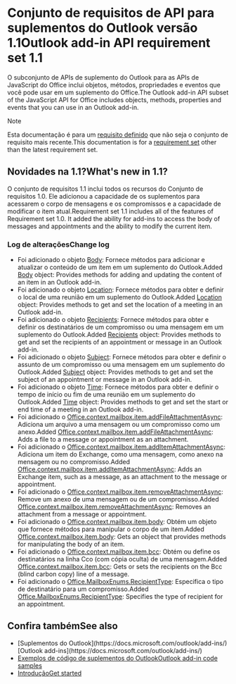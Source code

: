 # <a name="outlook-add-in-api-requirement-set-11"></a><span data-ttu-id="71b76-101">Conjunto de requisitos de API para suplementos do Outlook versão 1.1</span><span class="sxs-lookup"><span data-stu-id="71b76-101">Outlook add-in API requirement set 1.1</span></span>

<span data-ttu-id="71b76-102">O subconjunto de APIs de suplemento do Outlook para as APIs de JavaScript do Office inclui objetos, métodos, propriedades e eventos que você pode usar em um suplemento do Office.</span><span class="sxs-lookup"><span data-stu-id="71b76-102">The Outlook add-in API subset of the JavaScript API for Office includes objects, methods, properties and events that you can use in an Outlook add-in.</span></span>

> [!NOTE]
> <span data-ttu-id="71b76-103">Esta documentação é para um [requisito definido](/javascript/office/requirement-sets/outlook-api-requirement-sets) que não seja o conjunto de requisito mais recente.</span><span class="sxs-lookup"><span data-stu-id="71b76-103">This documentation is for a [requirement set](/javascript/office/requirement-sets/outlook-api-requirement-sets) other than the latest requirement set.</span></span> 

## <a name="whats-new-in-11"></a><span data-ttu-id="71b76-104">Novidades na 1.1?</span><span class="sxs-lookup"><span data-stu-id="71b76-104">What's new in 1.1?</span></span>

<span data-ttu-id="71b76-p101">O conjunto de requisitos 1.1 inclui todos os recursos do Conjunto de requisitos 1.0. Ele adicionou a capacidade de os suplementos para acessarem o corpo de mensagens e os compromissos e a capacidade de modificar o item atual.</span><span class="sxs-lookup"><span data-stu-id="71b76-p101">Requirement set 1.1 includes all of the features of Requirement set 1.0. It added the ability for add-ins to access the body of messages and appointments and the ability to modify the current item.</span></span>

### <a name="change-log"></a><span data-ttu-id="71b76-107">Log de alterações</span><span class="sxs-lookup"><span data-stu-id="71b76-107">Change log</span></span>

- <span data-ttu-id="71b76-108">Foi adicionado o objeto [Body](/javascript/api/outlook_1_1/office.body): Fornece métodos para adicionar e atualizar o conteúdo de um item em um suplemento do Outlook.</span><span class="sxs-lookup"><span data-stu-id="71b76-108">Added [Body](/javascript/api/outlook_1_1/office.body) object: Provides methods for adding and updating the content of an item in an Outlook add-in.</span></span>
- <span data-ttu-id="71b76-109">Foi adicionado o objeto [Location](/javascript/api/outlook_1_1/office.location): Fornece métodos para obter e definir o local de uma reunião em um suplemento do Outlook.</span><span class="sxs-lookup"><span data-stu-id="71b76-109">Added [Location](/javascript/api/outlook_1_1/office.location) object: Provides methods to get and set the location of a meeting in an Outlook add-in.</span></span>
- <span data-ttu-id="71b76-110">Foi adicionado o objeto [Recipients](/javascript/api/outlook_1_1/office.recipients): Fornece métodos para obter e definir os destinatários de um compromisso ou uma mensagem em um suplemento do Outlook.</span><span class="sxs-lookup"><span data-stu-id="71b76-110">Added [Recipients](/javascript/api/outlook_1_1/office.recipients) object: Provides methods to get and set the recipients of an appointment or message in an Outlook add-in.</span></span>
- <span data-ttu-id="71b76-111">Foi adicionado o objeto [Subject](/javascript/api/outlook_1_1/office.subject): Fornece métodos para obter e definir o assunto de um compromisso ou uma mensagem em um suplemento do Outlook.</span><span class="sxs-lookup"><span data-stu-id="71b76-111">Added [Subject](/javascript/api/outlook_1_1/office.subject) object: Provides methods to get and set the subject of an appointment or message in an Outlook add-in.</span></span>
- <span data-ttu-id="71b76-112">Foi adicionado o objeto [Time](/javascript/api/outlook_1_1/office.time): Fornece métodos para obter e definir o tempo de início ou fim de uma reunião em um suplemento do Outlook.</span><span class="sxs-lookup"><span data-stu-id="71b76-112">Added [Time](/javascript/api/outlook_1_1/office.time) object: Provides methods to get and set the start or end time of a meeting in an Outlook add-in.</span></span>
- <span data-ttu-id="71b76-113">Foi adicionado o [Office.context.mailbox.item.addFileAttachmentAsync](office.context.mailbox.item.md#addfileattachmentasyncuri-attachmentname-options-callback): Adiciona um arquivo a uma mensagem ou um compromisso como um anexo.</span><span class="sxs-lookup"><span data-stu-id="71b76-113">Added [Office.context.mailbox.item.addFileAttachmentAsync](office.context.mailbox.item.md#addfileattachmentasyncuri-attachmentname-options-callback): Adds a file to a message or appointment as an attachment.</span></span>
- <span data-ttu-id="71b76-114">Foi adicionado o [Office.context.mailbox.item.addItemAttachmentAsync](office.context.mailbox.item.md#additemattachmentasyncitemid-attachmentname-options-callback): Adiciona um item do Exchange, como uma mensagem, como anexo na mensagem ou no compromisso.</span><span class="sxs-lookup"><span data-stu-id="71b76-114">Added [Office.context.mailbox.item.addItemAttachmentAsync](office.context.mailbox.item.md#additemattachmentasyncitemid-attachmentname-options-callback): Adds an Exchange item, such as a message, as an attachment to the message or appointment.</span></span>
- <span data-ttu-id="71b76-115">Foi adicionado o [Office.context.mailbox.item.removeAttachmentAsync](office.context.mailbox.item.md#removeattachmentasyncattachmentid-options-callback): Remove um anexo de uma mensagem ou de um compromisso.</span><span class="sxs-lookup"><span data-stu-id="71b76-115">Added [Office.context.mailbox.item.removeAttachmentAsync](office.context.mailbox.item.md#removeattachmentasyncattachmentid-options-callback): Removes an attachment from a message or appointment.</span></span>
- <span data-ttu-id="71b76-116">Foi adicionado o [Office.context.mailbox.item.body](office.context.mailbox.item.md#body-bodyjavascriptapioutlook11officebody): Obtém um objeto que fornece métodos para manipular o corpo de um item.</span><span class="sxs-lookup"><span data-stu-id="71b76-116">Added [Office.context.mailbox.item.body](office.context.mailbox.item.md#body-bodyjavascriptapioutlook11officebody): Gets an object that provides methods for manipulating the body of an item.</span></span>
- <span data-ttu-id="71b76-117">Foi adicionado o [Office.context.mailbox.item.bcc](office.context.mailbox.item.md#bcc-recipientsjavascriptapioutlook11officerecipients): Obtém ou define os destinatários na linha Cco (com cópia oculta) de uma mensagem.</span><span class="sxs-lookup"><span data-stu-id="71b76-117">Added [Office.context.mailbox.item.bcc](office.context.mailbox.item.md#bcc-recipientsjavascriptapioutlook11officerecipients): Gets or sets the recipients on the Bcc (blind carbon copy) line of a message.</span></span>
- <span data-ttu-id="71b76-118">Foi adicionado o [Office.MailboxEnums.RecipientType](/javascript/api/outlook_1_1/office.mailboxenums.recipienttype): Especifica o tipo de destinatário para um compromisso.</span><span class="sxs-lookup"><span data-stu-id="71b76-118">Added [Office.MailboxEnums.RecipientType](/javascript/api/outlook_1_1/office.mailboxenums.recipienttype): Specifies the type of recipient for an appointment.</span></span>

## <a name="see-also"></a><span data-ttu-id="71b76-119">Confira também</span><span class="sxs-lookup"><span data-stu-id="71b76-119">See also</span></span>

- <span data-ttu-id="71b76-120">
  [Suplementos do Outlook](https://docs.microsoft.com/outlook/add-ins/)</span><span class="sxs-lookup"><span data-stu-id="71b76-120">[Outlook add-ins](https://docs.microsoft.com/outlook/add-ins/)</span></span>
- [<span data-ttu-id="71b76-121">Exemplos de código de suplementos do Outlook</span><span class="sxs-lookup"><span data-stu-id="71b76-121">Outlook add-in code samples</span></span>](https://developer.microsoft.com/outlook/gallery/?filterBy=Outlook,Samples,Add-ins)
- [<span data-ttu-id="71b76-122">Introdução</span><span class="sxs-lookup"><span data-stu-id="71b76-122">Get started</span></span>](https://docs.microsoft.com/outlook/add-ins/quick-start)